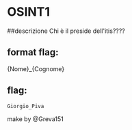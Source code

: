# OSINT1
 
##descrizione 
Chi è il preside dell'itis????

## format flag:
{Nome}_{Cognome}


## flag:

`Giorgio_Piva`

make by @Greva151
